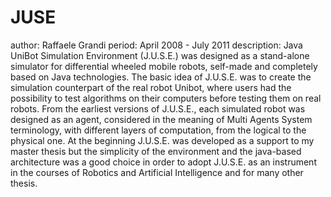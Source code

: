 # JUSE
author: Raffaele Grandi
period: April 2008 - July 2011
description: 
Java UniBot Simulation Environment (J.U.S.E.) was designed as a stand-alone simulator for differential wheeled mobile robots, self-made and completely based on Java technologies. The basic idea of J.U.S.E. was to create the simulation counterpart of the real robot Unibot, where users had the possibility to test algorithms on their computers before testing them on real robots. From the earliest versions of J.U.S.E., each simulated robot was designed as an agent, considered in the meaning of Multi Agents System terminology, with different layers of computation, from the logical to the physical one. At the beginning J.U.S.E. was developed as a support to my master thesis but the simplicity of the environment and the java-based architecture was a good choice in order to adopt J.U.S.E. as an instrument in the courses of Robotics and Artificial
Intelligence and for many other thesis.
